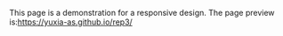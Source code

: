 This page is a demonstration for a responsive design. The page preview is:https://yuxia-as.github.io/rep3/
